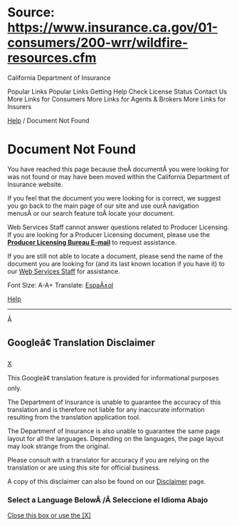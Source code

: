 # Source: https://www.insurance.ca.gov/01-consumers/200-wrr/wildfire-resources.cfm

California Department of Insurance

 
 

 

Popular Links 
Popular Links
Getting Help
Check License Status
Contact Us
More Links for Consumers
More Links for Agents & Brokers
More Links for Insurers

[Help](/error/)
/ Document Not Found

# Document Not Found

You have reached this page because theÂ documentÂ you were looking for was not found or may have been moved within the California Department of Insurance website.

If you feel that the document you were looking for is correct, we suggest you go back to the main page of our site and use ourÂ navigation menusÂ or our search feature toÂ locate your document.

Web Services Staff cannot answer questions related to Producer Licensing. If you are looking for a Producer Licensing document, please use the [**Producer Licensing Bureau E-mail**](http://www.insurance.ca.gov/0200-industry/Privacy-Notice-on-Information-Collection.cfm) to request assistance.

If you are still not able to locate a document, please send the name of the document you are looking for (and its last known location if you have it) to our [Web Services Staff](mailto:WebAssist@insurance.ca.gov) for assistance.

Font Size: A-A+
Translate: [EspaÃ±ol](#TB_inline?height=500&width=600&inlineId=hiddenContent&modal=true "View page in different languages such as Spanish")

[Help](/error/)

---

Â

## Googleâ¢ Translation Disclaimer

[X](#)

This Googleâ¢ translation feature is provided for informational purposes only.

The Department of Insurance is unable to guarantee the accuracy of this translation and is therefore not liable for any inaccurate information resulting from the translation application tool.

The Departmenf of Insurance is also unable to guarantee the same page layout for all the languages. Depending on the languages, the page layout may look strange from the original.

Please consult with a translator for accuracy if you are relying on the translation or are using this site for official business.

A copy of this disclaimer can also be found on our [Disclaimer](/GTranslateDisclaimer.cfm "Disclaimer") page.

### Select a Language BelowÂ /Â Seleccione el Idioma Abajo

[Close this box or use the [X]](#)